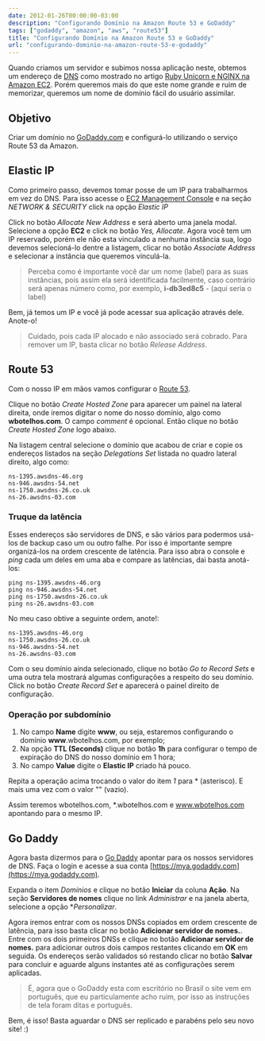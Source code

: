 ```yaml
---
date: 2012-01-26T00:00:00-03:00
description: "Configurando Domínio na Amazon Route 53 e GoDaddy"
tags: ["godaddy", "amazon", "aws", "route53"]
title: "Configurando Domínio na Amazon Route 53 e GoDaddy"
url: "configurando-dominio-na-amazon-route-53-e-godaddy"
---
```


Quando criamos um servidor e subimos nossa aplicação neste, obtemos um endereço de [DNS](http://pt.wikipedia.org/wiki/Domain_Name_System) como mostrado no artigo [Ruby Unicorn e NGINX na Amazon EC2](http://wbotelhos.com/ruby-unicorn-e-nginx-na-amazon-ec2). Porém queremos mais do que este nome grande e ruim de memorizar, queremos um nome de domínio fácil do usuário assimilar.

## Objetivo

Criar um domínio no [GoDaddy.com](GoDaddy.com) e configurá-lo utilizando o serviço Route 53 da Amazon.

## Elastic IP

Como primeiro passo, devemos tomar posse de um IP para trabalharmos em vez do DNS. Para isso acesse o [EC2 Management Console](https://console.aws.amazon.com/ec2/v2) e na seção *NETWORK & SECURITY* click na opção *Elastic IP*

Click no botão *Allocate New Address* e será aberto uma janela modal. Selecione a opção **EC2** e click no botão *Yes, Allocate*. Agora você tem um IP reservado, porém ele não esta vinculado a nenhuma instância sua, logo devemos selecioná-lo dentre a listagem, clicar no botão *Associate Address* e selecionar a instância que queremos vinculá-la.

> Perceba como é importante você dar um nome (label) para as suas instâncias, pois assim ela será identificada facilmente, caso contrário será apenas número como, por exemplo, **i-db3ed8c5** - (aqui seria o label)

Bem, já temos um IP e você já pode acessar sua aplicação através dele. Anote-o!

> Cuidado, pois cada IP alocado e não associado será cobrado. Para remover um IP, basta clicar no botão *Release Address*.

## Route 53

Com o nosso IP em mãos vamos configurar o [Route 53](https://console.aws.amazon.com/route53/home).

Clique no botão *Create Hosted Zone* para aparecer um painel na lateral direita, onde iremos digitar o nome do nosso domínio, algo como **wbotelhos.com**. O campo *comment* é opcional. Então clique no botão *Create Hosted Zone* logo abaixo.

Na listagem central selecione o domínio que acabou de criar e copie os endereços listados na seção *Delegations Set* listada no quadro lateral direito, algo como:

```
ns-1395.awsdns-46.org
ns-946.awsdns-54.net
ns-1750.awsdns-26.co.uk
ns-26.awsdns-03.com
```

### Truque da latência

Esses endereços são servidores de DNS, e são vários para podermos usá-los de backup caso um ou outro falhe. Por isso é importante sempre organizá-los na ordem crescente de latência. Para isso abra o console e *ping* cada um deles em uma aba e compare as latências, dai basta anotá-los:

```
ping ns-1395.awsdns-46.org
ping ns-946.awsdns-54.net
ping ns-1750.awsdns-26.co.uk
ping ns-26.awsdns-03.com
```

No meu caso obtive a seguinte ordem, anote!:

```
ns-1395.awsdns-46.org
ns-1750.awsdns-26.co.uk
ns-946.awsdns-54.net
ns-26.awsdns-03.com
```

Com o seu domínio ainda selecionado, clique no botão *Go to Record Sets* e uma outra tela mostrará algumas configurações a respeito do seu domínio. Click no botão *Create Record Set* e aparecerá o painel direito de configuração.

### Operação por subdomínio

1. No campo **Name** digite **www**, ou seja, estaremos configurando o domínio **www**.wbotelhos.com, por exemplo;
2. Na opção **TTL (Seconds)** clique no botão **1h** para configurar o tempo de expiração do DNS do nosso domínio em 1 hora;
3. No campo **Value** digite o **Elastic IP** criado há pouco.

Repita a operação acima trocando o valor do item *1* para * (asterisco).
E mais uma vez com o valor "" (vazio).

Assim teremos wbotelhos.com, *.wbotelhos.com e www.wbotelhos.com apontando para o mesmo IP.

## Go Daddy

Agora basta dizermos para o [Go Daddy](http://godaddy.com) apontar para os nossos servidores de DNS. Faça o login e acesse a sua conta [https://mya.godaddy.com](https://mya.godaddy.com).

Expanda o item *Domínios* e clique no botão **Iniciar** da coluna **Ação**. Na seção **Servidores de nomes** clique no link *Administrar* e na janela aberta, selecione a opção **Personalizar*.

Agora iremos entrar com os nossos DNSs copiados em ordem crescente de latência, para isso basta clicar no botão **Adicionar servidor de nomes.**. Entre com os dois primeiros DNSs e clique no botão **Adicionar servidor de nomes.** para adicionar outros dois campos restantes clicando em **OK** em seguida. Os endereços serão validados só restando clicar no botão **Salvar** para concluir e aguarde alguns instantes até as configurações serem aplicadas.

> É, agora que o GoDaddy esta com escritório no Brasil o site vem em português, que eu particulamente acho ruim, por isso as instruções de tela foram ditas e português.

Bem, é isso! Basta aguardar o DNS ser replicado e parabéns pelo seu novo site! :)
